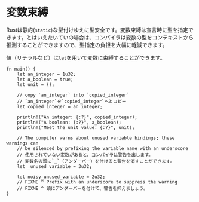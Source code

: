 <!--
# Variable Bindings
-->
# 変数束縛

<!--
Rust provides type safety via static typing. Variable bindings can be type
annotated when declared. However, in most cases, the compiler will be able
to infer the type of the variable from the context, heavily reducing the
annotation burden.
-->
Rustは静的(`static`)な型付けゆえに型安全です。変数束縛は宣言時に型を指定できます。とはいえたいていの場合は、コンパイラは変数の型をコンテキストから推測することができますので、型指定の負担を大幅に軽減できます。

<!--
Values (like literals) can be bound to variables, using the `let` binding.
-->
値（リテラルなど）は`let`を用いて変数に束縛することができます。

```rust,editable
fn main() {
    let an_integer = 1u32;
    let a_boolean = true;
    let unit = ();

    // copy `an_integer` into `copied_integer`
    // `an_integer`を`copied_integer`へとコピー
    let copied_integer = an_integer;

    println!("An integer: {:?}", copied_integer);
    println!("A boolean: {:?}", a_boolean);
    println!("Meet the unit value: {:?}", unit);

    // The compiler warns about unused variable bindings; these warnings can
    // be silenced by prefixing the variable name with an underscore
    // 使用されていない変数があると、コンパイラは警告を出します。
    // 変数名の頭に`_`（アンダーバー）を付けると警告を消すことができます。
    let _unused_variable = 3u32;

    let noisy_unused_variable = 2u32;
    // FIXME ^ Prefix with an underscore to suppress the warning
    // FIXME ^ 頭にアンダーバーを付けて、警告を抑えましょう。
}
```
